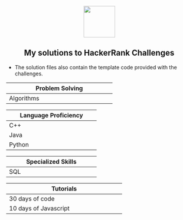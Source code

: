 <p align="center">
    <a href="https://www.hackerrank.com/greeneyedgeek">
        <img height=85 src="https://d3keuzeb2crhkn.cloudfront.net/hackerrank/assets/styleguide/logo_wordmark-f5c5eb61ab0a154c3ed9eda24d0b9e31.svg">
    </a>
    <h2 align="center">My solutions to HackerRank Challenges</h2>
    <ul>
    <li>The solution files also contain the template code provided with the challenges.</li>
    </ul>
</p>
<div>

|Problem Solving      |
|---------------------|
|Algorithms<img width=190/>|

|Language Proficiency
|---------------------|
|C++<img width=197/>|
|Java                 |
|Python|

|Specialized Skills   |
|---------------------|
|SQL<img width=197/>|
    
|Tutorials            |
|---------------------|
|30 days of code<img width=175/>| 
|10 days of Javascript|

</div>

